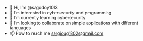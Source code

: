 - 👋 Hi, I’m @sagodoy1013
- 👀 I’m interested in cybersecurity and programming
- 🌱 I’m currently learning cybersecurity
- 💞️ I’m looking to collaborate on simple applications with different languages
- 📫 How to reach me sergioug1302@gmail.com

<!---
sagodoy1013/sagodoy1013 is a ✨ special ✨ repository because its `README.md` (this file) appears on your GitHub profile.
You can click the Preview link to take a look at your changes.
--->

